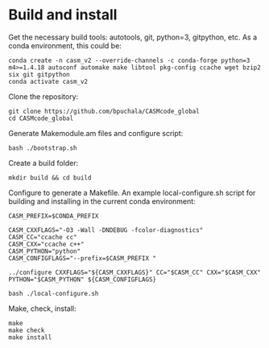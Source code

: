Build and install
=================

Get the necessary build tools: autotools, git, python=3, gitpython, etc. As a conda environment, this could be:

    conda create -n casm_v2 --override-channels -c conda-forge python=3 m4>=1.4.18 autoconf automake make libtool pkg-config ccache wget bzip2 six git gitpython
    conda activate casm_v2

Clone the repository:

    git clone https://github.com/bpuchala/CASMcode_global
    cd CASMcode_global

Generate Makemodule.am files and configure script:

    bash ./bootstrap.sh

Create a build folder:

    mkdir build && cd build

Configure to generate a Makefile. An example local-configure.sh script for building and installing in the current conda environment:
```
CASM_PREFIX=$CONDA_PREFIX

CASM_CXXFLAGS="-O3 -Wall -DNDEBUG -fcolor-diagnostics"
CASM_CC="ccache cc"
CASM_CXX="ccache c++"
CASM_PYTHON="python"
CASM_CONFIGFLAGS="--prefix=$CASM_PREFIX "

../configure CXXFLAGS="${CASM_CXXFLAGS}" CC="$CASM_CC" CXX="$CASM_CXX" PYTHON="$CASM_PYTHON" ${CASM_CONFIGFLAGS}
```

    bash ./local-configure.sh

Make, check, install:

    make
    make check
    make install
